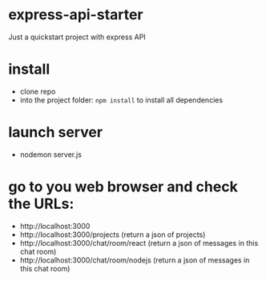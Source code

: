 # express-api-starter
Just a quickstart project with express API

# install
- clone repo
- into the project folder: `npm install` to install all dependencies

# launch server
- nodemon server.js

# go to you web browser and check the URLs:
- http://localhost:3000
- http://localhost:3000/projects (return a json of projects)
- http://localhost:3000/chat/room/react (return a json of messages in this chat room)
- http://localhost:3000/chat/room/nodejs (return a json of messages in this chat room)
